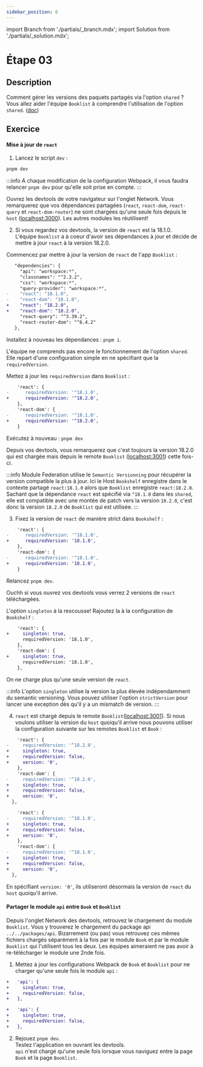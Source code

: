 ```yaml
---
sidebar_position: 6
---
```


import Branch from './partials/\_branch.mdx';
import Solution from './partials/\_solution.mdx';

# Étape 03

<Branch step="03" />

## Description

Comment gérer les versions des paquets partagés via l'option `shared` ? Vous allez aider l'équipe `Booklist` à comprendre l'utilisation de l'option `shared`. ([doc](https://webpack.js.org/plugins/module-federation-plugin/#sharing-hints))

## Exercice

#### Mise à jour de `react`

1. Lancez le script `dev` :

```bash
pnpm dev
```

:::info
A chaque modification de la configuration Webpack, il vous faudra relancer `pnpm dev` pour qu'elle soit prise en compte.
:::

Ouvrez les devtools de votre navigateur sur l'onglet Network. Vous remarquerez que vos dépendances partagées (`react`, `react-dom`, `react-query` et `react-dom-router`) ne sont chargées qu'une seule fois depuis le `host` ([localhost:3000](http://localhost:3000)). Les autres modules les réutilisent!

2. Si vous regardez vos devtools, la version de `react` est la 18.1.0.  
   L'équipe `Booklist` a à coeur d'avoir ses dépendances à jour et décide de mettre à jour `react` à la version 18.2.0.

Commencez par mettre à jour la version de `react` de l'app `Booklist` :

```diff title="apps/booklist/package.json"
   "dependencies": {
     "api": "workspace:*",
     "classnames": "^2.3.2",
     "css": "workspace:*",
     "query-provider": "workspace:*",
-    "react": "18.1.0",
-    "react-dom": "18.1.0",
+    "react": "18.2.0",
+    "react-dom": "18.2.0",
     "react-query": "^3.39.2",
     "react-router-dom": "^6.4.2"
   },
```

Installez à nouveau les dépendances : `pnpm i`.

L'équipe ne comprends pas encore le fonctionnement de l'option `shared`.  
Elle repart d'une configuration simple en ne spécifiant que la `requiredVersion`.

Mettez à jour les `requiredVersion` dans `Booklist` :

```diff title="apps/booklist/webpack.config.js"
    'react': {
-      requiredVersion: '^18.1.0',
+      requiredVersion: '^18.2.0',
    },
    'react-dom': {
-      requiredVersion: '^18.1.0',
+      requiredVersion: '^18.2.0',
    }
```

Exécutez à nouveau : `pnpm dev`

Depuis vos devtools, vous remarquerez que c'est toujours la version 18.2.0 qui est chargée mais depuis le remote `Booklist` ([localhost:3001](http://localhost:3001)) cette fois-ci.

:::info
Module Federation utilise le `Semantic Versionning` pour récupérer la version compatible la plus à jour. Ici le Host `Bookshelf` enregistre dans le contexte partagé `react:18.1.0` alors que `Booklist` enregistre `react:18.2.0`. Sachant que la dépendance `react` est spécifié via `^18.1.0` dans les `shared`, elle est compatible avec une montée de patch vers la version `18.2.0`, c'est donc la version `18.2.0` de `Booklist` qui est utilisée.
:::

3. Fixez la version de `react` de manière strict dans `Bookshelf` :

```diff title="apps/bookshelf/webpack.config.js"
    'react': {
-      requiredVersion: '^18.1.0',
+      requiredVersion: '18.1.0',
    },
    'react-dom': {
-      requiredVersion: '^18.1.0',
+      requiredVersion: '18.1.0',
    }
```

Relancez `pnpm dev`.

Ouchh si vous ouvrez vos devtools vous verrez 2 versions de `react` téléchargées.

L'option `singleton` à la rescousse! Rajoutez la à la configuration de `Bookshelf` :

```diff title="apps/bookshelf/webpack.config.js"
    'react': {
+     singleton: true,
      requiredVersion: '18.1.0',
    },
    'react-dom': {
+     singleton: true,
      requiredVersion: '18.1.0',
    },
```

On ne charge plus qu'une seule version de `react`.

:::info
L'option `singleton` utilise la version la plus élevée indépendamment du semantic versioning. Vous pouvez utiliser l'option `strictVersion` pour lancer une exception dès qu'il y a un mismatch de version.
:::

4. `react` est chargé depuis le remote `Booklist`([localhost:3001](http://localhost:3001)). Si nous voulons utiliser la version du `host` quoiqu'il arrive nous pouvons utiliser la configuration suivante sur les remotes `Booklist` et `Book` :

```diff title="apps/booklist/webpack.config.js"
    'react': {
-     requiredVersion: '^18.2.0',
+     singleton: true,
+     requiredVersion: false,
+     version: '0',
    },
    'react-dom': {
-     requiredVersion: '^18.2.0',
+     singleton: true,
+     requiredVersion: false,
+     version: '0',
  },
```

```diff title="apps/book/webpack.config.js"
    'react': {
-     requiredVersion: '^18.1.0',
+     singleton: true,
+     requiredVersion: false,
+     version: '0',
    },
    'react-dom': {
-     requiredVersion: '^18.1.0',
+     singleton: true,
+     requiredVersion: false,
+     version: '0',
  },
```

En spécifiant `version: '0'`, ils utiliseront désormais la version de `react` du `host` quoiqu'il arrive.

#### Partager le module `api` entre `Book` et `Booklist`

Depuis l'onglet Network des devtools, retrouvez le chargement du module `Booklist`. Vous y trouverez le chargement du package api ` ../../packages/api`. Bizarrement (ou pas) vous retrouvez ces mêmes fichiers chargés séparément à la fois par le module `Book` et par le module `Booklist` qui l'utilisent tous les deux. Les équipes aimeraient ne pas avoir à re-télécharger le module une 2nde fois.

1. Mettez à jour les configurations Webpack de `Book` et `Booklist` pour ne charger qu'une seule fois le module `api` :

```diff title="apps/booklist/webpack.config.js"
+   'api': {
+     singleton: true,
+     requiredVersion: false,
+   },
```

```diff title="apps/book/webpack.config.js"
+   'api': {
+     singleton: true,
+     requiredVersion: false,
+   },
```

2. Rejouez `pnpm dev`.  
   Testez l'application en ouvrant les devtools.  
   `api` n'est chargé qu'une seule fois lorsque vous naviguez entre la page `Book` et la page `Booklist`.

<Solution step="03" />
